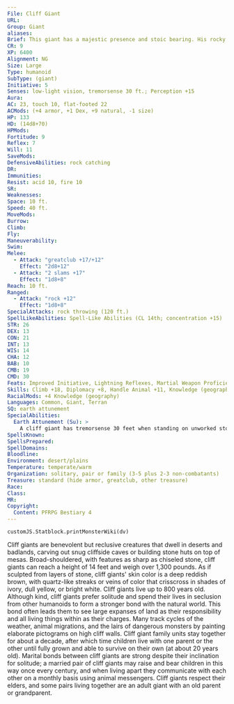 ```yaml
---
File: Cliff Giant
URL: 
Group: Giant
aliases: 
Brief: This giant has a majestic presence and stoic bearing. His rocky, red-brown skin is shot through with streaks of shimmering color.
CR: 9
XP: 6400
Alignment: NG
Size: Large
Type: humanoid
SubType: (giant)
Initiative: 5
Senses: low-light vision, tremorsense 30 ft.; Perception +15
Aura: 
AC: 23, touch 10, flat-footed 22
ACMods: (+4 armor, +1 Dex, +9 natural, -1 size)
HP: 133
HD: (14d8+70)
HPMods: 
Fortitude: 9
Reflex: 7
Will: 11
SaveMods: 
DefensiveAbilities: rock catching
DR: 
Immunities: 
Resist: acid 10, fire 10
SR: 
Weaknesses: 
Space: 10 ft.
Speed: 40 ft.
MoveMods: 
Burrow: 
Climb: 
Fly: 
Maneuverability: 
Swim: 
Melee: 
  - Attack: "greatclub +17/+12"
    Effect: "2d8+12"
  - Attack: "2 slams +17"
    Effect: "1d8+8"
Reach: 10 ft.
Ranged: 
  - Attack: "rock +12"
    Effect: "1d8+8"
SpecialAttacks: rock throwing (120 ft.)
SpellLikeAbilities: Spell-Like Abilities (CL 14th; concentration +15)   At Will-detect poison, know direction   3/day-animal messenger, cure moderate wounds, detect animals or plants, speak with animals, stone shape   1/day-commune with nature
STR: 26
DEX: 13
CON: 21
INT: 13
WIS: 14
CHA: 12
BAB: 10
CMB: 19
CMD: 30
Feats: Improved Initiative, Lightning Reflexes, Martial Weapon Proficiency (greatclub), Power Attack, Skill Focus (Climb), Skill Focus (Perception), Weapon Focus (rock)
Skills: Climb +18, Diplomacy +8, Handle Animal +11, Knowledge (geography) +5, Knowledge (nature) +11, Perception +15, Survival +12
RacialMods: +4 Knowledge (geography)
Languages: Common, Giant, Terran
SQ: earth attunement
SpecialAbilities:
  Earth Attunement (Su): >
    A cliff giant has tremorsense 30 feet when standing on unworked stone or natural earth. Knowledge (nature) is a class skill for cliff giants.
SpellsKnown: 
SpellsPrepared: 
SpellDomains: 
Bloodline: 
Environment: desert/plains
Temperature: temperate/warm
Organization: solitary, pair or family (3-5 plus 2-3 non-combatants)
Treasure: standard (hide armor, greatclub, other treasure)
Race: 
Class: 
MR: 
Copyright:
  Content: PFRPG Bestiary 4
---
```

```dataviewjs
customJS.Statblock.printMonsterWiki(dv)
```
Cliff giants are benevolent but reclusive creatures that dwell in deserts and badlands, carving out snug cliffside caves or building stone huts on top of mesas. Broad-shouldered, with features as sharp as chiseled stone, cliff giants can reach a height of 14 feet and weigh over 1,300 pounds. As if sculpted from layers of stone, cliff giants' skin color is a deep reddish brown, with quartz-like streaks or veins of color that crisscross in shades of ivory, dull yellow, or bright white. Cliff giants live up to 800 years old. Although kind, cliff giants prefer solitude and spend their lives in seclusion from other humanoids to form a stronger bond with the natural world. This bond often leads them to see large expanses of land as their responsibility and all living things within as their charges. Many track cycles of the weather, animal migrations, and the lairs of dangerous monsters by painting elaborate pictograms on high cliff walls. Cliff giant family units stay together for about a decade, after which time children live with one parent or the other until fully grown and able to survive on their own (at about 20 years old). Marital bonds between cliff giants are strong despite their inclination for solitude; a married pair of cliff giants may raise and bear children in this way once every century, and when living apart they communicate with each other on a monthly basis using animal messengers. Cliff giants respect their elders, and some pairs living together are an adult giant with an old parent or grandparent.
